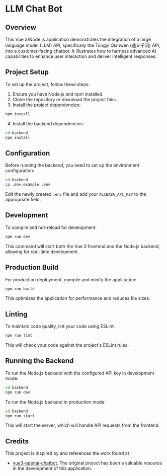 # LLM Chat Bot

## Overview

This Vue 3/Node.js application demonstrates the integration of a large language model (LLM) API, specifically the Tongyi Qianwen (通义千问) API, into a customer-facing chatbot. It illustrates how to harness advanced AI capabilities to enhance user interaction and deliver intelligent responses.

## Project Setup

To set up the project, follow these steps:

1. Ensure you have Node.js and npm installed.
2. Clone the repository or download the project files.
3. Install the project dependencies:

```sh
npm install
```

4. Install the backend dependencies:

```sh
cd backend
npm install
```

## Configuration

Before running the backend, you need to set up the environment configuration:

```sh
cd backend
cp .env.example .env
```

Edit the newly created `.env` file and add your `ALIBABA_API_KEY` to the appropriate field.

## Development

To compile and hot-reload for development:

```sh
npm run dev
```

This command will start both the Vue 3 frontend and the Node.js backend, allowing for real-time development.

## Production Build

For production deployment, compile and minify the application:

```sh
npm run build
```

This optimizes the application for performance and reduces file sizes.

## Linting

To maintain code quality, lint your code using ESLint:

```sh
npm run lint
```

This will check your code against the project's ESLint rules.

## Running the Backend

To run the Node.js backend with the configured API key in development mode:

```sh
cd backend
npm run dev
```

To run the Node.js backend in production mode:

```sh
cd backend
npm run start
```

This will start the server, which will handle API requests from the frontend.

## Credits

This project is inspired by and references the work found at

- [vue3-openai-chatbot](https://github.com/alex-bowers/vue3-openai-chatbot).
  The original project has been a valuable resource in the development of this application.
